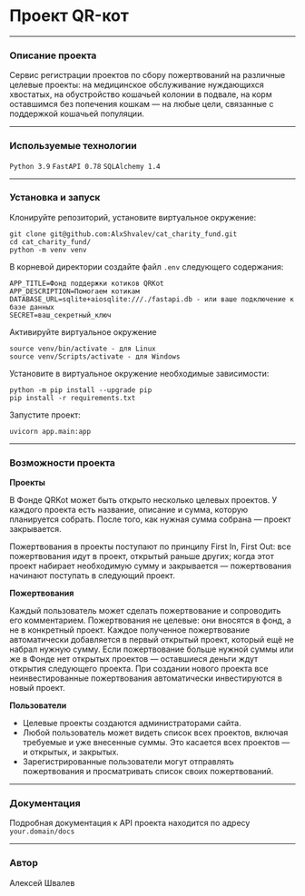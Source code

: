 # Проект QR-кот
_____
### Описание проекта
 Сервис регистрации проектов по сбору пожертвований на 
 различные целевые проекты: на медицинское обслуживание 
 нуждающихся хвостатых, на обустройство кошачьей колонии 
 в подвале, на корм оставшимся без попечения кошкам — на 
 любые цели, связанные с поддержкой кошачьей популяции.
 ___
### Используемые технологии
`Python 3.9` 
`FastAPI 0.78` 
`SQLAlchemy 1.4`
___
### Установка и запуск
Клонируйте репозиторий, установите виртуальное окружение:
```commandline
git clone git@github.com:AlxShvalev/cat_charity_fund.git
cd cat_charity_fund/
python -m venv venv
```
В корневой директории создайте файл `.env` следующего содержания:
```commandline
APP_TITLE=Фонд поддержки котиков QRKot
APP_DESCRIPTION=Помогаем котикам
DATABASE_URL=sqlite+aiosqlite:///./fastapi.db - или ваше подключение к базе данных
SECRET=ваш_секретный_ключ
```
Активируйте виртуальное окружение
```
source venv/bin/activate - для Linux
source venv/Scripts/activate - для Windows
```
Установите в виртуальное окружение необходимые зависимости:
```commandline
python -m pip install --upgrade pip
pip install -r requirements.txt
```
Запустите проект:
```commandline
uvicorn app.main:app 
```
___
### Возможности проекта

**Проекты**

В Фонде QRKot может быть открыто несколько целевых проектов.
У каждого проекта есть название, описание и сумма, которую 
планируется собрать. После того, как нужная сумма собрана — проект закрывается.

Пожертвования в проекты поступают по принципу First In, First Out: 
все пожертвования идут в проект, открытый раньше других; 
когда этот проект набирает необходимую сумму и закрывается — 
пожертвования начинают поступать в следующий проект.

**Пожертвования**

Каждый пользователь может сделать пожертвование и сопроводить его комментарием. 
Пожертвования не целевые: они вносятся в фонд, а не в конкретный проект. 
Каждое полученное пожертвование автоматически добавляется в 
первый открытый проект, который ещё не набрал нужную сумму. 
Если пожертвование больше нужной суммы или же в Фонде нет открытых проектов — 
оставшиеся деньги ждут открытия следующего проекта. 
При создании нового проекта все неинвестированные пожертвования автоматически 
инвестируются в новый проект.

**Пользователи**

- Целевые проекты создаются администраторами сайта.
- Любой пользователь может видеть список всех проектов, 
включая требуемые и уже внесенные суммы. Это касается всех проектов — 
и открытых, и закрытых.
- Зарегистрированные пользователи могут отправлять пожертвования и 
просматривать список своих пожертвований.
___

### Документация
Подробная документация к API проекта находится по адресу `your.domain/docs`
___
### Автор
Алексей Швалев
